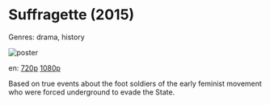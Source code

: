 # Suffragette (2015)

Genres: drama, history

![poster](http://image.tmdb.org/t/p/w500/gG2Y8GNXzMrZCx65a8EhdNq2iuu.jpg)

en:
  [720p](magnet:?xt=urn:btih:15AD6316A4F852375932CD94D0A84287C3D5C102&tr=udp://glotorrents.pw:6969/announce&tr=udp://tracker.opentrackr.org:1337/announce&tr=udp://torrent.gresille.org:80/announce&tr=udp://tracker.openbittorrent.com:80&tr=udp://tracker.coppersurfer.tk:6969&tr=udp://tracker.leechers-paradise.org:6969&tr=udp://p4p.arenabg.ch:1337&tr=udp://tracker.internetwarriors.net:1337)
  [1080p](magnet:?xt=urn:btih:742C9472308B395515AF43FA2982D4C788B2AB7B&tr=udp://glotorrents.pw:6969/announce&tr=udp://tracker.opentrackr.org:1337/announce&tr=udp://torrent.gresille.org:80/announce&tr=udp://tracker.openbittorrent.com:80&tr=udp://tracker.coppersurfer.tk:6969&tr=udp://tracker.leechers-paradise.org:6969&tr=udp://p4p.arenabg.ch:1337&tr=udp://tracker.internetwarriors.net:1337)
  


Based on true events about the foot soldiers of the early feminist movement who were forced underground to evade the State.